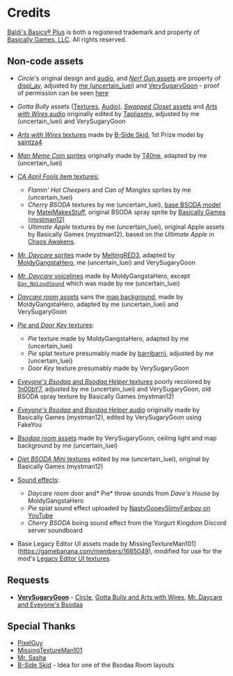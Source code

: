 # Credits
[Baldi's Basics® Plus](https://www.basicallygames.com/baldis-basics-plus) is both a registered trademark and property of [Basically Games, LLC](https://www.basicallygames.com/). All rights reserved.

## Non-code assets
- *Circle*'s original design and [audio](Resources/io.github.uncertainluei.baldiplus.recommendedchars/Audio/Circle), and [*Nerf Gun* assets]((Resources/io.github.uncertainluei.baldiplus.recommendedchars/Textures/Item/NerfGun)) are property of [displ_ay](https://gamebanana.com/members/1698080), adjusted by [me (uncertain_luei)](https://github.com/uncertainluei) and [VerySugaryGoon](https://gamebanana.com/members/2720722) - proof of permission can be seen [here](Info/screenshot-display.png)
- *Gotta Bully* assets ([Textures](Resources/io.github.uncertainluei.baldiplus.recommendedchars/Textures/Npc/GottaBully), [Audio](Resources/io.github.uncertainluei.baldiplus.recommendedchars/Audio/GottaBully)), [*Swapped Closet* assets](Resources/io.github.uncertainluei.baldiplus.recommendedchars/Textures/Room/SwapCloset) and [*Arts with Wires* audio](Resources/io.github.uncertainluei.baldiplus.recommendedchars/Audio/ArtsWWires) originally edited by [Tapliasmy](https://gamebanana.com/members/1661542), adjusted by me (uncertain_luei) and VerySugaryGoon
- [*Arts with Wires* textures](Resources/io.github.uncertainluei.baldiplus.recommendedchars/Textures/Npc/ArtsWWires) made by [B-Side Skid](https://gamebanana.com/members/1879552), 1st Prize model by [saintza4](https://gamebanana.com/members/1657511)
- [*Man Meme Coin* sprites](Resources/io.github.uncertainluei.baldiplus.recommendedchars/Textures/Npc/MMCoin) originally made by [T40ne](https://www.curseforge.com/members/t40ne), adapted by me (uncertain_luei)
- [*CA April Fools* item textures:](Resources/io.github.uncertainluei.baldiplus.recommendedchars/Textures/Item/CAAprilFools)
  - *Flamin' Hot Cheepers* and *Can of Mangles* sprites by me (uncertain_luei)
  - *Cherry BSODA* textures by me (uncertain_luei), [base BSODA model](https://gamebanana.com/models/5037) by [MatejMakesStuff](https://gamebanana.com/members/2024162), original BSODA spray sprite by [Basically Games (mystman12)](https://basicallygames.com)
  - *Ultimate Apple* textures by me (uncertain_luei), original Apple assets by Basically Games (mystman12), based on the *Ultimate Apple* in [Chaos Awakens]().
- [*Mr. Daycare* sprites](Resources/io.github.uncertainluei.baldiplus.recommendedchars/Textures/Npc/Daycare) made by [MeltingRED3](https://gamebanana.com/members/1698319), adapted by [MoldyGangstaHero](https://gamebanana.com/members/2128693), me (uncertain_luei) and VerySugaryGoon
- [*Mr. Daycare* voicelines](Resources/io.github.uncertainluei.baldiplus.recommendedchars/Audio/Daycare) made by MoldyGangstaHero, except [`Day_NoLoudSound`](Resources/io.github.uncertainluei.baldiplus.recommendedchars/Audio/Daycare/Day_NoLoudSound.wav) which was made by me (uncertain_luei)
- [*Daycare room* assets](Resources/io.github.uncertainluei.baldiplus.recommendedchars/Textures/Room/Daycare) sans the [map background](Resources/io.github.uncertainluei.baldiplus.recommendedchars/Textures/Room/Daycare/Map_Daycare.png), made by MoldyGangstaHero, adapted by me (uncertain_luei) and VerySugaryGoon
- [*Pie* and *Door Key* textures](Resources/io.github.uncertainluei.baldiplus.recommendedchars/Textures/Item/Daycare):
  - *Pie* texture made by MoldyGangstaHero, adapted by me (uncertain_luei)
  - *Pie* splat texture presumably made by [barribarrii](https://tenor.com/users/barribarrii), adjusted by me (uncertain_luei)
  - *Door Key* texture presumably made by VerySugaryGoon
- [*Eveyone's Bsodaa* and *Bsodaa Helper* textures](Resources/io.github.uncertainluei.baldiplus.recommendedchars/Textures/Npc/Bsodaa) poorly recolored by [1n00bY7](https://gamebanana.com/mods/51775), adjusted by me (uncertain_luei) and VerySugaryGoon, old BSODA spray texture by Basically Games (mystman12)
- [*Eveyone's Bsodaa* and *Bsodaa Helper* audio](Resources/io.github.uncertainluei.baldiplus.recommendedchars/Audio/Bsodaa) originally made by Basically Games (mystman12), edited by VerySugaryGoon using FakeYou
- [*Bsodaa room* assets](Resources/io.github.uncertainluei.baldiplus.recommendedchars/Textures/Room/Bsodaa) made by VerySugaryGoon, ceiling light and map background by me (uncertain_luei)
- [*Diet BSODA Mini* textures](Resources/io.github.uncertainluei.baldiplus.recommendedchars/Textures/Item/Bsodaa) edited by me (uncertain_luei), original by Basically Games (mystman12)
- [Sound effects](Resources/io.github.uncertainluei.baldiplus.recommendedchars/Textures/Audio/Sfx):
  - *Daycare room* door and* Pie* throw sounds from *Dave's House* by MoldyGangstaHero
  - *Pie* splat sound effect uploaded by [NastyGooeySlimyFanboy on YouTube](https://www.youtube.com/watch?v=2FhsMJB0_fs)
  - *Cherry BSODA* boing sound effect from the Yorgurt Kingdom Discord server soundboard
  
- Base Legacy Editor UI assets made by MissingTextureMan101](https://gamebanana.com/members/1665049), modified for use for the mod's [Legacy Editor UI textures](Resources/io.github.uncertainluei.baldiplus.recommendedchars/Textures/Editor).
  
## Requests
- [**VerySugaryGoon**](https://gamebanana.com/members/2720722) - [Circle](https://gamebanana.com/requests/59865), [Gotta Bully and Arts with Wires](https://gamebanana.com/requests/75363), [Mr. Daycare and Eveyone's Bsodaa](https://gamebanana.com/requests/75637)

## Special Thanks
- [PixelGuy](https://gamebanana.com/members/1713226)
- [MissingTextureMan101](https://gamebanana.com/members/1665049)
- [Mr. Sasha](https://gamebanana.com/members/2489058)
- [B-Side Skid](https://gamebanana.com/members/1879552) - Idea for one of the Bsodaa Room layouts